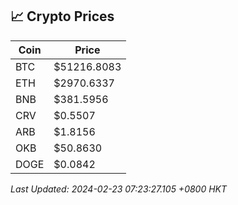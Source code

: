 ## 📈 Crypto Prices

| Coin | Price |
| ---- | ----- |
| BTC | $51216.8083 |
| ETH | $2970.6337 |
| BNB | $381.5956 |
| CRV | $0.5507 |
| ARB | $1.8156 |
| OKB | $50.8630 |
| DOGE | $0.0842 |

_Last Updated: 2024-02-23 07:23:27.105 +0800 HKT_